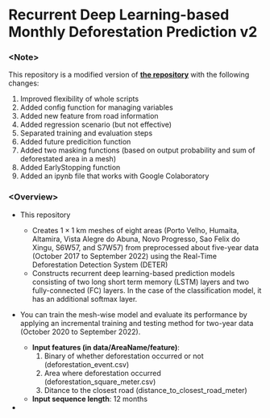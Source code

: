 # Recurrent Deep Learning-based Monthly Deforestation Prediction v2

### \<Note\>
This repository is a modified version of [**the repository**](https://github.com/aistairc/Recurrent_deep_learning_based_monthly_deforestation_prediction) with the following changes: <br/>
 1. Improved flexibility of whole scripts
 2. Added config function for managing variables
 3. Added new feature from road information
 4. Added regression scenario (but not effective)
 5. Separated training and evaluation steps
 6. Added future predicition function
 7. Added two masking functions (based on output probability and sum of deforestated area in a mesh)
 8. Added EarlyStopping function
 9. Added an ipynb file that works with Google Colaboratory <br/>

### \<Overview\>
- This repository
  - Creates $1\times1$ km meshes of eight areas (Porto Velho, Humaita, Altamira, Vista Alegre do Abuna, Novo Progresso, Sao Felix do Xingu, S6W57, and S7W57) from preprocessed about five-year data (October 2017 to September 2022) using the Real-Time Deforestation Detection System (DETER)
  - Constructs recurrent deep learning-based prediction models consisting of two long short term memory (LSTM) layers and two fully-connected (FC) layers. In the case of the classification model, it has an additional softmax layer.
- You can train the mesh-wise model and evaluate its performance by applying an incremental training and testing method for two-year data (October 2020 to September 2022).<br/>
  - __Input features (in data/AreaName/feature)__:
      1. Binary of whether deforestation occurred or not (deforestation_event.csv)
      2. Area where deforestation occurred (deforestation_square_meter.csv)
      3. Ditance to the closest road (distance_to_closest_road_meter)<br />
  - __Input sequence length__: 12 months<br />

- 
